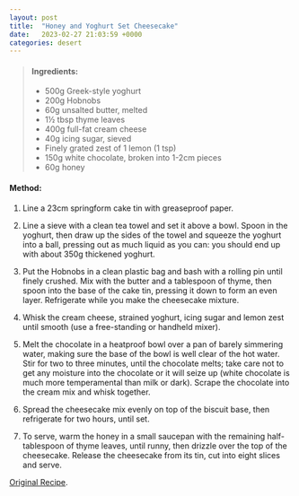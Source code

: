 ```yaml
---
layout: post
title:  "Honey and Yoghurt Set Cheesecake"
date:   2023-02-27 21:03:59 +0000
categories: desert
---
```

> #### Ingredients:
>
> - 500g Greek-style yoghurt
> - 200g Hobnobs
> - 60g unsalted butter, melted
> - 1½ tbsp thyme leaves
> - 400g full-fat cream cheese
> - 40g icing sugar, sieved
> - Finely grated zest of 1 lemon (1 tsp)
> - 150g white chocolate, broken into 1-2cm pieces
> - 60g honey



#### Method:


1. Line a 23cm springform cake tin with greaseproof paper.

2. Line a sieve with a clean tea towel and set it above a bowl. Spoon in the yoghurt, then draw up the sides of the towel and squeeze the yoghurt into a ball, pressing out as much liquid as you can: you should end up with about 350g thickened yoghurt.

3. Put the Hobnobs in a clean plastic bag and bash with a rolling pin until finely crushed. Mix with the butter and a tablespoon of thyme, then spoon into the base of the cake tin, pressing it down to form an even layer. Refrigerate while you make the cheesecake mixture.

4. Whisk the cream cheese, strained yoghurt, icing sugar and lemon zest until smooth (use a free-standing or handheld mixer).

5. Melt the chocolate in a heatproof bowl over a pan of barely simmering water, making sure the base of the bowl is well clear of the hot water. Stir for two to three minutes, until the chocolate melts; take care not to get any moisture into the chocolate or it will seize up (white chocolate is much more temperamental than milk or dark). Scrape the chocolate into the cream mix and whisk together.

6. Spread the cheesecake mix evenly on top of the biscuit base, then refrigerate for two hours, until set.

7. To serve, warm the honey in a small saucepan with the remaining half-tablespoon of thyme leaves, until runny, then drizzle over the top of the cheesecake. Release the cheesecake from its tin, cut into eight slices and serve.


[Original Recipe][original-recipe].

[original-recipe]: https://www.theguardian.com/lifeandstyle/2018/mar/03/yotam-ottolenghi-recipes-mothers-day-lamb-koftas-honey-yoghurt-cheescake
